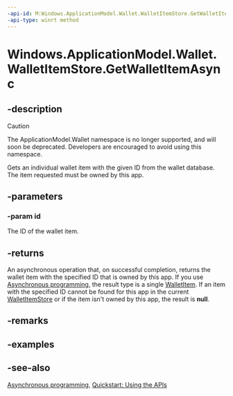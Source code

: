 ```yaml
---
-api-id: M:Windows.ApplicationModel.Wallet.WalletItemStore.GetWalletItemAsync(System.String)
-api-type: winrt method
---
```


<!-- Method syntax
public Windows.Foundation.IAsyncOperation<Windows.ApplicationModel.Wallet.WalletItem> GetWalletItemAsync(System.String id)
-->

# Windows.ApplicationModel.Wallet.WalletItemStore.GetWalletItemAsync

## -description
> [!CAUTION]
> The ApplicationModel.Wallet namespace is no longer supported, and will soon be deprecated. Developers are encouraged to avoid using this namespace.

Gets an individual wallet item with the given ID from the wallet database. The item requested must be owned by this app.

## -parameters
### -param id
The ID of the wallet item.

## -returns
An asynchronous operation that, on successful completion, returns the wallet item with the specified ID that is owned by this app. If you use [Asynchronous programming](/windows/uwp/threading-async/asynchronous-programming-universal-windows-platform-apps), the result type is a single [WalletItem](walletitem.md). If an item with the specified ID cannot be found for this app in the current [WalletItemStore](walletitemstore.md) or if the item isn't owned by this app, the result is **null**.

## -remarks

## -examples

## -see-also
[Asynchronous programming](/windows/uwp/threading-async/asynchronous-programming-universal-windows-platform-apps), [Quickstart: Using the   APIs](/previous-versions/windows/apps/dn631257(v=win.10))
